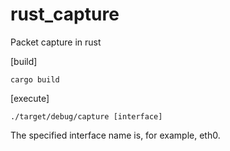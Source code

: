 # rust_capture
Packet capture in rust

[build]
```
cargo build
```
[execute]
```
./target/debug/capture [interface]
```
The specified interface name is, for example, eth0.